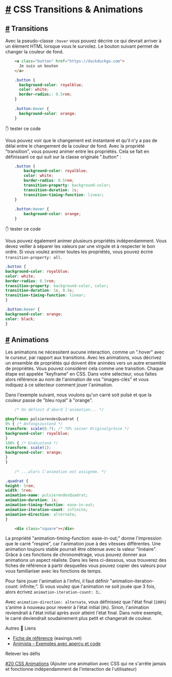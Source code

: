 [#](#css-transitions-animations) CSS Transitions & Animations
=============================================================

[#](#transitions) Transitions
-----------------------------

Avec la pseudo-classe `:hover` vous pouvez décrire ce qui devrait arriver à un élément HTML lorsque vous le survolez. Le bouton suivant permet de changer la couleur de fond.

```html
    <a class="button" href="https://duckduckgo.com">
      Je suis un bouton
    </a>
```    

```css
    .button {
      background-color: royalblue;
      color: white;
      border-radius;: 0.5rem;
    }
    
    .button:hover {
      background-color: orange;
    }
```    
    

:hand: tester ce code

Vous pouvez voir que le changement est instantané et qu'il n'y a pas de délai entre le changement de la couleur de fond. Avec la propriété "transition", vous pouvez animer entre les propriétés. Cela se fait en définissant ce qui suit sur la classe originale ".button" :

```css
    .button {
        background-color: royalblue;
        color: white;
        border-radius: 0.5rem;
        transition-property: background-color;
        transition-duration: 1s;
        transition-timing-function: linear;
    }
    
    .button:hover {
        background-color: orange;
    }
```    

:hand: tester ce code

Vous pouvez également animer plusieurs propriétés indépendamment. Vous devez veiller à séparer les valeurs par une virgule et à respecter le bon ordre. Si vous voulez animer toutes les propriétés, vous pouvez écrire `transition-property: all`.

```css    
.button {
background-color: royalblue;
color: white;
border-radius: 0.5rem;
transition-property: background-color, color;
transition-duration: 1s, 0.5s;
transition-timing-function: linear;
}

.button:hover {
background-color: orange;
color: black;
}
```

[#](#animations) Animations
---------------------------

Les animations ne nécessitent aucune interaction, comme un ".hover" avec le curseur, par rapport aux transitions. Avec les animations, vous décrivez un ensemble de propriétés qui doivent être animées vers un autre ensemble de propriétés. Vous pouvez considérer cela comme une transition. Chaque étape est appelée "keyframe" en CSS. Dans votre sélecteur, vous faites alors référence au nom de l'animation de vos "images-clés" et vous indiquez à ce sélecteur comment jouer l'animation.

Dans l'exemple suivant, nous voulons qu'un carré soit pulsé et que la couleur passe de "bleu royal" à "orange".

```css
    /* On définit d'abord l'animation... */

@keyframes pulsierendesQuadrat {
0% { /* Anfangszustand */
transform: scale(0.7); /* 70% seiner Originalgrösse */
background-color: royalblue;
}
100% { /* Endzustand */
transform: scale(1);
background-color: orange;
}
}
    
    /* ...alors l'animation est assignée. */

.quadrat {
height: 5rem;
width: 5rem;
animation-name: pulsierendesQuadrat;
animation-duration: 1s;
animation-timing-function: ease-in-out;
animation-iteration-count: infinite;
animation-direction: alternate;
}
 ```   
```html
    <div class="square"></div>
```    

La propriété "animation-timing-function: ease-in-out;" donne l'impression que le carré "respire", car l'animation joue à des vitesses différentes. Une animation toujours stable pourrait être obtenue avec la valeur "linéaire". Grâce à ces fonctions de chronométrage, vous pouvez donner aux animations un aspect réaliste. Dans les liens ci-dessous, vous trouverez des fiches de référence à partir desquelles vous pouvez copier des valeurs pour vous familiariser avec les fonctions de temps.

Pour faire jouer l'animation à l'infini, il faut définir "animation-iteration-count: infinite;". Si vous voulez que l'animation ne soit jouée que 3 fois, alors écrivez `animation-iteration-count: 3;`.

Avec `animation-direction: alternate`, vous définissez que l'état final (`100%`) s'anime à nouveau pour revenir à l'état initial (`0%`). Sinon, l'animation reviendrait à l'état initial après avoir atteint l'état final. Dans notre exemple, le carré deviendrait soudainement plus petit et changerait de couleur.

Autres :link: Liens

* [Fiche de référence](https://easings.net) (easings.net)
* [Animista - Exemples avec aperçu et code](https://animista.net/)

Relever les défis

[#20 CSS Animations](/viscom-cie1/challenges/#_20-css-animations) (Ajouter une animation avec CSS qui ne s'arrête jamais et fonctionne indépendamment de l'interaction de l'utilisateur)
